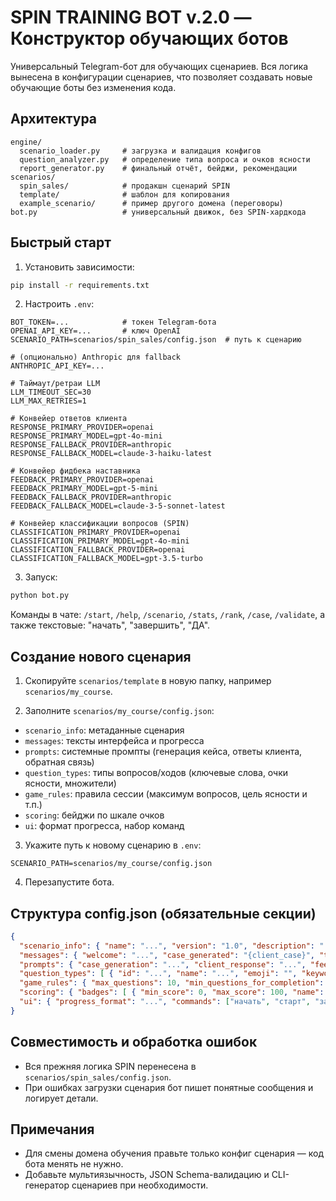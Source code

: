 # SPIN TRAINING BOT v.2.0 — Конструктор обучающих ботов

Универсальный Telegram-бот для обучающих сценариев. Вся логика вынесена в конфигурации сценариев, что позволяет создавать новые обучающие боты без изменения кода.

## Архитектура

```
engine/
  scenario_loader.py     # загрузка и валидация конфигов
  question_analyzer.py   # определение типа вопроса и очков ясности
  report_generator.py    # финальный отчёт, бейджи, рекомендации
scenarios/
  spin_sales/            # продакшн сценарий SPIN
  template/              # шаблон для копирования
  example_scenario/      # пример другого домена (переговоры)
bot.py                   # универсальный движок, без SPIN-хардкода
```

## Быстрый старт

1) Установить зависимости:
```bash
pip install -r requirements.txt
```

2) Настроить `.env`:
```
BOT_TOKEN=...            # токен Telegram-бота
OPENAI_API_KEY=...       # ключ OpenAI
SCENARIO_PATH=scenarios/spin_sales/config.json  # путь к сценарию

# (опционально) Anthropic для fallback
ANTHROPIC_API_KEY=...

# Таймаут/ретраи LLM
LLM_TIMEOUT_SEC=30
LLM_MAX_RETRIES=1

# Конвейер ответов клиента
RESPONSE_PRIMARY_PROVIDER=openai
RESPONSE_PRIMARY_MODEL=gpt-4o-mini
RESPONSE_FALLBACK_PROVIDER=anthropic
RESPONSE_FALLBACK_MODEL=claude-3-haiku-latest

# Конвейер фидбека наставника
FEEDBACK_PRIMARY_PROVIDER=openai
FEEDBACK_PRIMARY_MODEL=gpt-5-mini
FEEDBACK_FALLBACK_PROVIDER=anthropic
FEEDBACK_FALLBACK_MODEL=claude-3-5-sonnet-latest

# Конвейер классификации вопросов (SPIN)
CLASSIFICATION_PRIMARY_PROVIDER=openai
CLASSIFICATION_PRIMARY_MODEL=gpt-4o-mini
CLASSIFICATION_FALLBACK_PROVIDER=openai
CLASSIFICATION_FALLBACK_MODEL=gpt-3.5-turbo
```

3) Запуск:
```bash
python bot.py
```

Команды в чате: `/start`, `/help`, `/scenario`, `/stats`, `/rank`, `/case`, `/validate`, а также текстовые: "начать", "завершить", "ДА".

## Создание нового сценария

1) Скопируйте `scenarios/template` в новую папку, например `scenarios/my_course`.

2) Заполните `scenarios/my_course/config.json`:
- `scenario_info`: метаданные сценария
- `messages`: тексты интерфейса и прогресса
- `prompts`: системные промпты (генерация кейса, ответы клиента, обратная связь)
- `question_types`: типы вопросов/ходов (ключевые слова, очки ясности, множители)
- `game_rules`: правила сессии (максимум вопросов, цель ясности и т.п.)
- `scoring`: бейджи по шкале очков
- `ui`: формат прогресса, набор команд

3) Укажите путь к новому сценарию в `.env`:
```
SCENARIO_PATH=scenarios/my_course/config.json
```

4) Перезапустите бота.

## Структура config.json (обязательные секции)

```json
{
  "scenario_info": { "name": "...", "version": "1.0", "description": "..." },
  "messages": { "welcome": "...", "case_generated": "{client_case}", "training_complete": "{report}", "error_generic": "...", "progress": "...", "question_feedback": "...", "clarity_reached": "..." },
  "prompts": { "case_generation": "...", "client_response": "...", "feedback": "..." },
  "question_types": [ { "id": "...", "name": "...", "emoji": "", "keywords": ["..."], "clarity_points": 0, "score_multiplier": 0 } ],
  "game_rules": { "max_questions": 10, "min_questions_for_completion": 5, "target_clarity": 80, "short_question_threshold": 5 },
  "scoring": { "badges": [ { "min_score": 0, "max_score": 100, "name": "...", "emoji": "🥉" } ] },
  "ui": { "progress_format": "...", "commands": ["начать", "старт", "завершить"] }
}
```

## Совместимость и обработка ошибок
- Вся прежняя логика SPIN перенесена в `scenarios/spin_sales/config.json`.
- При ошибках загрузки сценария бот пишет понятные сообщения и логирует детали.

## Примечания
- Для смены домена обучения правьте только конфиг сценария — код бота менять не нужно.
- Добавьте мультиязычность, JSON Schema-валидацию и CLI-генератор сценариев при необходимости.

